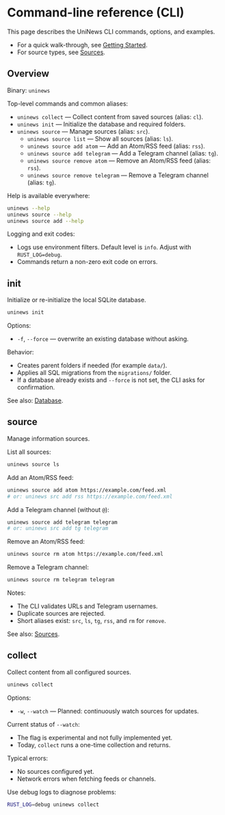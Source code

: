 # Command-line reference (CLI)

This page describes the UniNews CLI commands, options, and examples.

- For a quick walk-through, see [Getting Started](./getting-started.md).
- For source types, see [Sources](./sources.md).

## Overview

Binary: `uninews`

Top-level commands and common aliases:

- `uninews collect` — Collect content from saved sources (alias: `cl`).
- `uninews init` — Initialize the database and required folders.
- `uninews source` — Manage sources (alias: `src`). 
  - `uninews source list` — Show all sources (alias: `ls`). 
  - `uninews source add atom` — Add an Atom/RSS feed (alias: `rss`). 
  - `uninews source add telegram` — Add a Telegram channel (alias: `tg`). 
  - `uninews source remove atom` — Remove an Atom/RSS feed (alias: `rss`). 
  - `uninews source remove telegram` — Remove a Telegram channel (alias: `tg`). 

Help is available everywhere:

```bash
uninews --help
uninews source --help
uninews source add --help
```

Logging and exit codes:

- Logs use environment filters. Default level is `info`. Adjust with `RUST_LOG=debug`.
- Commands return a non-zero exit code on errors.

## init

Initialize or re-initialize the local SQLite database.

```bash
uninews init
```

Options:

- `-f`, `--force` — overwrite an existing database without asking.

Behavior:

- Creates parent folders if needed (for example `data/`).
- Applies all SQL migrations from the `migrations/` folder.
- If a database already exists and `--force` is not set, the CLI asks for confirmation.

See also: [Database](./database.md).

## source

Manage information sources.

List all sources:

```bash
uninews source ls
```

Add an Atom/RSS feed:

```bash
uninews source add atom https://example.com/feed.xml
# or: uninews src add rss https://example.com/feed.xml
```

Add a Telegram channel (without `@`):

```bash
uninews source add telegram telegram
# or: uninews src add tg telegram
```

Remove an Atom/RSS feed:

```bash
uninews source rm atom https://example.com/feed.xml
```

Remove a Telegram channel:

```bash
uninews source rm telegram telegram
```

Notes:

- The CLI validates URLs and Telegram usernames.
- Duplicate sources are rejected.
- Short aliases exist: `src`, `ls`, `tg`, `rss`, and `rm` for `remove`.

See also: [Sources](./sources.md).

## collect

Collect content from all configured sources.

```bash
uninews collect
```

Options:

- `-w`, `--watch` — Planned: continuously watch sources for updates.

Current status of `--watch`:

- The flag is experimental and not fully implemented yet.
- Today, `collect` runs a one-time collection and returns.

Typical errors:

- No sources configured yet.
- Network errors when fetching feeds or channels.

Use debug logs to diagnose problems:

```bash
RUST_LOG=debug uninews collect
```
